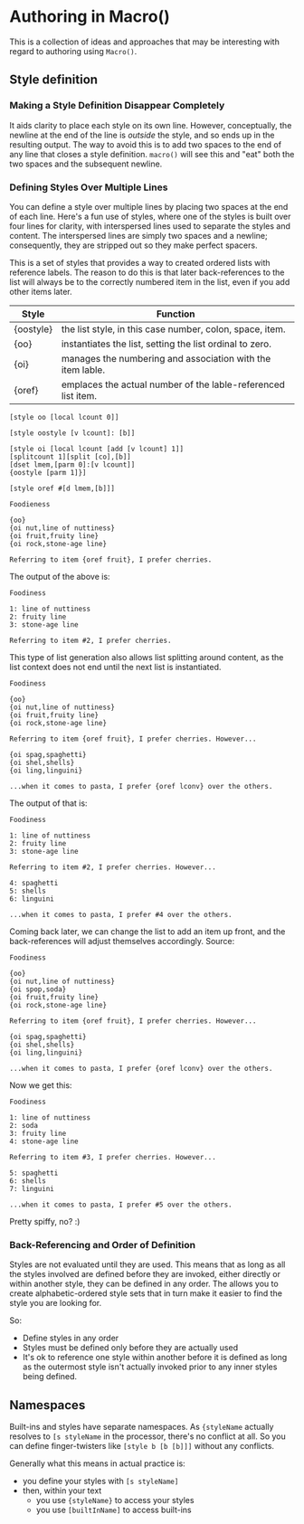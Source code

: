 # Authoring in Macro\(\)

This is a collection of ideas and approaches that may be interesting with
regard to authoring using `Macro()`.

## Style definition

### Making a Style Definition Disappear Completely

It aids clarity to place each style on its own line. However,
conceptually, the newline at the end of the line is *outside*
the style, and so ends up in the resulting output. The way to
avoid this is to add two spaces to the end of any line that
closes a style definition. `macro()` will see this and "eat"
both the two spaces and the subsequent newline.

### Defining Styles Over Multiple Lines

You can define a style over multiple lines by placing two spaces at the
end of each line. Here's a fun use of styles, where one of the styles is 
built over four lines for clarity, with interspersed lines used to
separate the styles and content. The interspersed lines are simply two
spaces and a newline; consequently, they are stripped out so they make
perfect spacers.

This is a set of styles that provides a way to created ordered lists
with reference labels. The reason to do this is that later
back-references to the list will always be to the correctly numbered
item in the list, even if you add other items later.

Style | Function
----- | --------
\{oostyle\} | the list style, in this case number, colon, space, item.
\{oo\} | instantiates the list, setting the list ordinal to zero.
\{oi\} | manages the numbering and association with the item lable.
\{oref\} | emplaces the actual number of the lable-referenced list item.

```
[style oo [local lcount 0]]  
  
[style oostyle [v lcount]: [b]]  
  
[style oi [local lcount [add [v lcount] 1]]  
[splitcount 1][split [co],[b]]  
[dset lmem,[parm 0]:[v lcount]]  
{oostyle [parm 1]}]  
  
[style oref #[d lmem,[b]]]  
  
Foodieness

{oo}
{oi nut,line of nuttiness}
{oi fruit,fruity line}
{oi rock,stone-age line}

Referring to item {oref fruit}, I prefer cherries.
```

The output of the above is:

```
Foodiness

1: line of nuttiness
2: fruity line
3: stone-age line

Referring to item #2, I prefer cherries.
```

This type of list generation also allows list splitting around content,
as the list context does not end until the next list is instantiated.

```
Foodiness

{oo}
{oi nut,line of nuttiness}
{oi fruit,fruity line}
{oi rock,stone-age line}

Referring to item {oref fruit}, I prefer cherries. However...

{oi spag,spaghetti}
{oi shel,shells}
{oi ling,linguini}

...when it comes to pasta, I prefer {oref lconv} over the others.
```

The output of that is:

```
Foodiness

1: line of nuttiness
2: fruity line
3: stone-age line

Referring to item #2, I prefer cherries. However...

4: spaghetti
5: shells
6: linguini

...when it comes to pasta, I prefer #4 over the others.
```

Coming back later, we can change the list to add an item up front,
and the back-references will adjust themselves accordingly. Source:

```
Foodiness

{oo}
{oi nut,line of nuttiness}
{oi spop,soda}
{oi fruit,fruity line}
{oi rock,stone-age line}

Referring to item {oref fruit}, I prefer cherries. However...

{oi spag,spaghetti}
{oi shel,shells}
{oi ling,linguini}

...when it comes to pasta, I prefer {oref lconv} over the others.
```

Now we get this:

```
Foodiness

1: line of nuttiness
2: soda
3: fruity line
4: stone-age line

Referring to item #3, I prefer cherries. However...

5: spaghetti
6: shells
7: linguini

...when it comes to pasta, I prefer #5 over the others.
```

Pretty spiffy, no? :\)

### Back-Referencing and Order of Definition

Styles are not evaluated until they are used. This means that as long as all
the styles involved are defined before they are invoked, either directly or
within another style, they can be defined in any order. The allows you to
create alphabetic-ordered style sets that in turn make it easier to find the
style you are looking for.

So:

 * Define styles in any order
 * Styles must be defined only before they are actually used
 * It's ok to reference one style within another before it is defined
as long as the outermost style isn't actually invoked prior to any inner styles
being defined.

## Namespaces

Built-ins and styles have separate namespaces. As `{styleName` actually
resolves to `[s styleName` in the processor, there's no conflict at all.
So you can define finger-twisters like `[style b [b [b]]]` without any
conflicts.

Generally what this means in actual practice is:

 * you define your styles with `[s styleName]`
 * then, within your text
   * you use `{styleName}` to access your styles
   * you use `[builtInName]` to access built-ins

